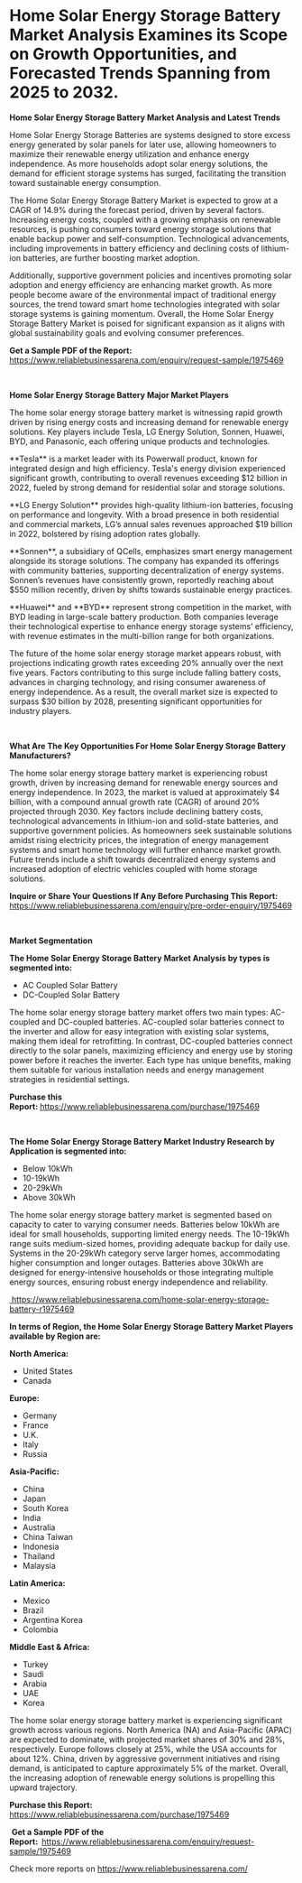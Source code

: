 <p><h1>Home Solar Energy Storage Battery Market Analysis Examines its Scope on Growth Opportunities, and Forecasted Trends Spanning from 2025 to 2032.</h1></p><p><strong>Home Solar Energy Storage Battery Market Analysis and Latest Trends</strong></p>
<p><p>Home Solar Energy Storage Batteries are systems designed to store excess energy generated by solar panels for later use, allowing homeowners to maximize their renewable energy utilization and enhance energy independence. As more households adopt solar energy solutions, the demand for efficient storage systems has surged, facilitating the transition toward sustainable energy consumption.</p><p>The Home Solar Energy Storage Battery Market is expected to grow at a CAGR of 14.9% during the forecast period, driven by several factors. Increasing energy costs, coupled with a growing emphasis on renewable resources, is pushing consumers toward energy storage solutions that enable backup power and self-consumption. Technological advancements, including improvements in battery efficiency and declining costs of lithium-ion batteries, are further boosting market adoption. </p><p>Additionally, supportive government policies and incentives promoting solar adoption and energy efficiency are enhancing market growth. As more people become aware of the environmental impact of traditional energy sources, the trend toward smart home technologies integrated with solar storage systems is gaining momentum. Overall, the Home Solar Energy Storage Battery Market is poised for significant expansion as it aligns with global sustainability goals and evolving consumer preferences.</p></p>
<p><strong>Get a Sample PDF of the Report:&nbsp;</strong> <a href="https://www.reliablebusinessarena.com/enquiry/request-sample/1975469?utm_campaign=3346&utm_medium=2&utm_source=Github&utm_content=ia&utm_term=07042025&utm_id=home-solar-energy-storage-battery">https://www.reliablebusinessarena.com/enquiry/request-sample/1975469</a></p>
<p>&nbsp;</p>
<p><strong>Home Solar Energy Storage Battery Major Market Players</strong></p>
<p><p>The home solar energy storage battery market is witnessing rapid growth driven by rising energy costs and increasing demand for renewable energy solutions. Key players include Tesla, LG Energy Solution, Sonnen, Huawei, BYD, and Panasonic, each offering unique products and technologies.</p><p>**Tesla** is a market leader with its Powerwall product, known for integrated design and high efficiency. Tesla's energy division experienced significant growth, contributing to overall revenues exceeding $12 billion in 2022, fueled by strong demand for residential solar and storage solutions.</p><p>**LG Energy Solution** provides high-quality lithium-ion batteries, focusing on performance and longevity. With a broad presence in both residential and commercial markets, LG’s annual sales revenues approached $19 billion in 2022, bolstered by rising adoption rates globally.</p><p>**Sonnen**, a subsidiary of QCells, emphasizes smart energy management alongside its storage solutions. The company has expanded its offerings with community batteries, supporting decentralization of energy systems. Sonnen’s revenues have consistently grown, reportedly reaching about $550 million recently, driven by shifts towards sustainable energy practices.</p><p>**Huawei** and **BYD** represent strong competition in the market, with BYD leading in large-scale battery production. Both companies leverage their technological expertise to enhance energy storage systems’ efficiency, with revenue estimates in the multi-billion range for both organizations.</p><p>The future of the home solar energy storage market appears robust, with projections indicating growth rates exceeding 20% annually over the next five years. Factors contributing to this surge include falling battery costs, advances in charging technology, and rising consumer awareness of energy independence. As a result, the overall market size is expected to surpass $30 billion by 2028, presenting significant opportunities for industry players.</p></p>
<p>&nbsp;</p>
<p><strong>What Are The Key Opportunities For Home Solar Energy Storage Battery Manufacturers?</strong></p>
<p><p>The home solar energy storage battery market is experiencing robust growth, driven by increasing demand for renewable energy sources and energy independence. In 2023, the market is valued at approximately $4 billion, with a compound annual growth rate (CAGR) of around 20% projected through 2030. Key factors include declining battery costs, technological advancements in lithium-ion and solid-state batteries, and supportive government policies. As homeowners seek sustainable solutions amidst rising electricity prices, the integration of energy management systems and smart home technology will further enhance market growth. Future trends include a shift towards decentralized energy systems and increased adoption of electric vehicles coupled with home storage solutions.</p></p>
<p><strong>Inquire or Share Your Questions If Any Before Purchasing This Report:</strong> <a href="https://www.reliablebusinessarena.com/enquiry/pre-order-enquiry/1975469?utm_campaign=3346&utm_medium=2&utm_source=Github&utm_content=ia&utm_term=07042025&utm_id=home-solar-energy-storage-battery">https://www.reliablebusinessarena.com/enquiry/pre-order-enquiry/1975469</a></p>
<p>&nbsp;</p>
<p><strong>Market Segmentation</strong></p>
<p><strong>The Home Solar Energy Storage Battery Market Analysis by types is segmented into:</strong></p>
<p><ul><li>AC Coupled Solar Battery</li><li>DC-Coupled Solar Battery</li></ul></p>
<p><p>The home solar energy storage battery market offers two main types: AC-coupled and DC-coupled batteries. AC-coupled solar batteries connect to the inverter and allow for easy integration with existing solar systems, making them ideal for retrofitting. In contrast, DC-coupled batteries connect directly to the solar panels, maximizing efficiency and energy use by storing power before it reaches the inverter. Each type has unique benefits, making them suitable for various installation needs and energy management strategies in residential settings.</p></p>
<p><strong>Purchase this Report:&nbsp;</strong><a href="https://www.reliablebusinessarena.com/purchase/1975469?utm_campaign=3346&utm_medium=2&utm_source=Github&utm_content=ia&utm_term=07042025&utm_id=home-solar-energy-storage-battery">https://www.reliablebusinessarena.com/purchase/1975469</a></p>
<p>&nbsp;</p>
<p><strong>The Home Solar Energy Storage Battery Market Industry Research by Application is segmented into:</strong></p>
<p><ul><li>Below 10kWh</li><li>10-19kWh</li><li>20-29kWh</li><li>Above 30kWh</li></ul></p>
<p><p>The home solar energy storage battery market is segmented based on capacity to cater to varying consumer needs. Batteries below 10kWh are ideal for small households, supporting limited energy needs. The 10-19kWh range suits medium-sized homes, providing adequate backup for daily use. Systems in the 20-29kWh category serve larger homes, accommodating higher consumption and longer outages. Batteries above 30kWh are designed for energy-intensive households or those integrating multiple energy sources, ensuring robust energy independence and reliability.</p></p>
<p><a href="https://www.reliablebusinessarena.com/home-solar-energy-storage-battery-r1975469?utm_campaign=3346&utm_medium=2&utm_source=Github&utm_content=ia&utm_term=07042025&utm_id=home-solar-energy-storage-battery">&nbsp;https://www.reliablebusinessarena.com/home-solar-energy-storage-battery-r1975469</a></p>
<p><strong>In terms of Region, the Home Solar Energy Storage Battery Market Players available by Region are:</strong></p>
<p>
    <p> <strong> North America: </strong>
        <ul>
            <li>United States</li>
            <li>Canada</li>
        </ul>
        </p> 
    <p> <strong> Europe: </strong>
        <ul>
            <li>Germany</li>
            <li>France</li>
            <li>U.K.</li>
            <li>Italy</li>
            <li>Russia</li>
        </ul>
        </p> 
    <p> <strong> Asia-Pacific: </strong>
        <ul>
            <li>China</li>
            <li>Japan</li>
            <li>South Korea</li>
            <li>India</li>
            <li>Australia</li>
            <li>China Taiwan</li>
            <li>Indonesia</li>
            <li>Thailand</li>
            <li>Malaysia</li>
        </ul>
        </p> 
    <p> <strong> Latin America: </strong>
        <ul>
            <li>Mexico</li>
            <li>Brazil</li>
            <li>Argentina Korea</li>
            <li>Colombia</li>
        </ul>
        </p> 
    <p> <strong> Middle East & Africa: </strong>
        <ul>
            <li>Turkey</li>
            <li>Saudi</li>
            <li>Arabia</li>
            <li>UAE</li>
            <li>Korea</li>
        </ul>
    </p>
    </p>
<p><p>The home solar energy storage battery market is experiencing significant growth across various regions. North America (NA) and Asia-Pacific (APAC) are expected to dominate, with projected market shares of 30% and 28%, respectively. Europe follows closely at 25%, while the USA accounts for about 12%. China, driven by aggressive government initiatives and rising demand, is anticipated to capture approximately 5% of the market. Overall, the increasing adoption of renewable energy solutions is propelling this upward trajectory.</p></p>
<p><strong>Purchase this Report: </strong><a href="https://www.reliablebusinessarena.com/purchase/1975469?utm_campaign=3346&utm_medium=2&utm_source=Github&utm_content=ia&utm_term=07042025&utm_id=home-solar-energy-storage-battery">https://www.reliablebusinessarena.com/purchase/1975469</a></p>
<p>&nbsp;<strong>Get a Sample PDF of the Report:&nbsp;&nbsp;</strong><a href="https://www.reliablebusinessarena.com/enquiry/request-sample/1975469?utm_campaign=3346&utm_medium=2&utm_source=Github&utm_content=ia&utm_term=07042025&utm_id=home-solar-energy-storage-battery">https://www.reliablebusinessarena.com/enquiry/request-sample/1975469</a></p>
<p><strong></strong></p>
<p>Check more reports on <a href="https://www.reliablebusinessarena.com/?utm_campaign=3346&utm_medium=2&utm_source=Github&utm_content=ia&utm_term=07042025&utm_id=home-solar-energy-storage-battery">https://www.reliablebusinessarena.com/</a></p>